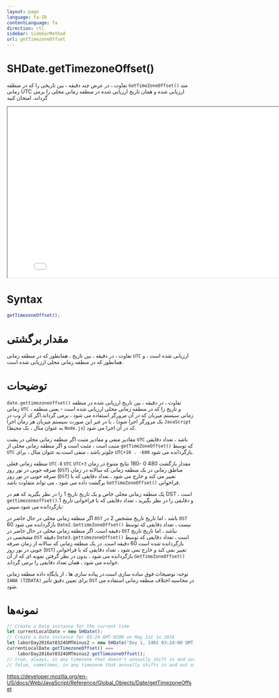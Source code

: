 ```yaml
---
layout: page
language: fa-IR
contentLanguage: fa
direction: rtl
sidebar: sidebarMethod
url: getTimezoneOffset
---
```


# SHDate.getTimezoneOffset()

متد <code dir="ltr">GetTimeZoneOffset()</code> تفاوت ، در عرض چند دقیقه ، بین تاریخی را که در منطقه زمانی UTC ارزیابی شده و همان تاریخ ارزیابی شده در منطقه زمانی محلی را برمی گرداند.
امتحان کنید

<iframe style="width: 830px; height: 460px;" src="/SHDateTime-js/examples/live.html?function=getTimezoneOffset" title="MDN Web Docs Interactive Example" loading="lazy"></iframe>
<br/>

# Syntax

```js
getTimezoneOffset();
```

# مقدار برگشتی

تفاوت ، در دقیقه ، بین تاریخ ، همانطور که در منطقه زمانی `UTC` ارزیابی شده است ، و همانطور که در منطقه زمانی محلی ارزیابی شده است.

# توضیحات

<code dir="ltr">date.gettimezoneoffset()</code> تفاوت ، در دقیقه ، بین تاریخ ارزیابی شده در منطقه زمانی `UTC` ، و تاریخ را که در منطقه زمانی محلی ارزیابی شده است - یعنی منطقه زمانی سیستم میزبان که در آن مرورگر استفاده می شود ، برمی گرداند.اگر کد از وب در یک مرورگر اجرا شود) ، یا در غیر این صورت سیستم میزبان هر زمان اجرا `JavaScript` (به عنوان مثال ، یک محیط `Node.js`) کد در آن اجرا می شود.

مقادیر منفی و مقادیر مثبت
اگر منطقه زمانی محلی در پشت `UTC` باشد ، تعداد دقایقی که توسط <code dir="ltr">getTimeZoneOffset()</code> مثبت است ، مثبت است و اگر منطقه زمانی محلی از `UTC` جلوتر باشد ، منفی است.به عنوان مثال ، برای `UTC+10 ، -600` بازگردانده می شود.

منطقه زمانی فعلی `UTC-8` `UTC` `UTC+3`
مقدار بازگشت 480 0 -180
نتایج متنوع در زمان صرفه جویی در نور روز (`DST`) مناطق زمانی
در یک منطقه زمانی که سالانه در زمان صرفه جویی در نور روز (`DST`) تغییر می کند و خارج می شود ، تعداد دقایقی که با فراخوانی <code dir="ltr">GetTimeZoneOffset()</code> برگشت داده می شود ، می تواند متفاوت باشد.

یک منطقه زمانی محلی خاص و یک تاریخ تاریخ 1 را در نظر بگیرید که هم در DST است ، و دقایقی را در نظر بگیرید ، تعداد دقایقی که با فراخوانی تاریخ 1.<code dir="ltr">gettimezoneoffset()</code> بازگردانده می شود.سپس:

اگر منطقه زمانی محلی در حال حاضر در `DST` باشد ، اما تاریخ تاریخ مشخص 2 در `DST` نیست ، تعداد دقایقی که توسط <code dir="ltr">Date2.GettimeZoneOffset()</code> بازگردانده می شود 60 دقیقه است.
اگر منطقه زمانی محلی در حال حاضر در `DST` نباشد ، اما تاریخ تاریخ مشخصی در `DST` است ، تعداد دقایقی که توسط <code dir="ltr">Date3.gettimezoneOffset()</code> دقیقه بازگردانده شده است 60 دقیقه است.
در یک منطقه زمانی که سالانه از زمان صرفه جویی در نور روز (`DST`) تغییر نمی کند و خارج نمی شود ، تعداد دقایقی که با فراخوانی <code dir="ltr">GetTimeZoneOffset()</code> بازگردانده می شود ، بدون در نظر گرفتن نمونه ای که از آن خوانده می شود ، همان تعداد دقایقی را برمی گرداند.

توجه: توضیحات فوق ساده سازی است.در پیاده سازی ها ، از پایگاه داده منطقه زمانی `IANA (TZDATA)` برای تعیین دقیق تأثیر `DST` در محاسبه اختلاف منطقه زمانی استفاده می شود.

# نمونه‌ها

```js
// Create a Date instance for the current time
let currentLocalDate = new SHDate();
// Create a Date instance for 03:24 GMT-0200 on May 1st in 2016
let laborDay2016at0324GMTminus2 = new SHDate("Day 1, 1402 03:24:00 GMT-0200");
currentLocalDate.getTimezoneOffset() ===
	laborDay2016at0324GMTminus2.getTimezoneOffset();
// true, always, in any timezone that doesn't annually shift in and out of DST
// false, sometimes, in any timezone that annually shifts in and out of DST
```

https://developer.mozilla.org/en-US/docs/Web/JavaScript/Reference/Global_Objects/Date/getTimezoneOffset
